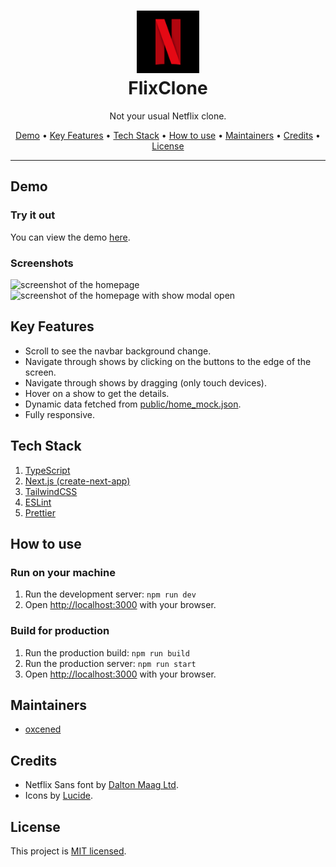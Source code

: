 <div align="center">

<h1>
<img src="./.github/logo.webp" alt="logo" height="100px"/>
<br />
FlixClone
</h1>

Not your usual Netflix clone.

[Demo](https://flixclone-oxcened.vercel.app/) • [Key Features](#key-features) • [Tech Stack](#tech-stack) • [How to use](#run-on-your-machine) • [Maintainers](#maintainers) • [Credits](#credits) • [License](#license)

</div>

<hr />

## Demo

### Try it out

You can view the demo [here](https://flixclone-oxcened.vercel.app/).

### Screenshots

<img src="./.github/screenshot_1.png" alt="screenshot of the homepage" />

<img src="./.github/screenshot_2.png" alt="screenshot of the homepage with show modal open" />

## Key Features

- Scroll to see the navbar background change.
- Navigate through shows by clicking on the buttons to the edge of the screen.
- Navigate through shows by dragging (only touch devices).
- Hover on a show to get the details.
- Dynamic data fetched from [public/home_mock.json](./public/home_mock.json).
- Fully responsive.

## Tech Stack

1. [TypeScript](https://www.typescriptlang.org/)
2. [Next.js (create-next-app)](https://nextjs.org/)
3. [TailwindCSS](https://tailwindcss.com/)
4. [ESLint](https://eslint.org/)
5. [Prettier](https://prettier.io)

## How to use

### Run on your machine

1. Run the development server: `npm run dev`
2. Open [http://localhost:3000](http://localhost:3000) with your browser.

### Build for production

1. Run the production build: `npm run build`
2. Run the production server: `npm run start`
3. Open [http://localhost:3000](http://localhost:3000) with your browser.

## Maintainers

- [oxcened](https://github.com/oxcened)

## Credits

- Netflix Sans font by [Dalton Maag Ltd](https://font.gooova.com/fonts/14200/netflix-sans-font.html).
- Icons by [Lucide](https://lucide.dev).

## License

This project is [MIT licensed](./LICENSE.md).
